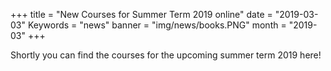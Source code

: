+++
title = "New Courses for Summer Term 2019 online"
date = "2019-03-03"
Keywords = "news"
banner = "img/news/books.PNG"
month = "2019-03"
+++


<!--more-->
Shortly you can find the courses for the upcoming summer term 2019 here!
